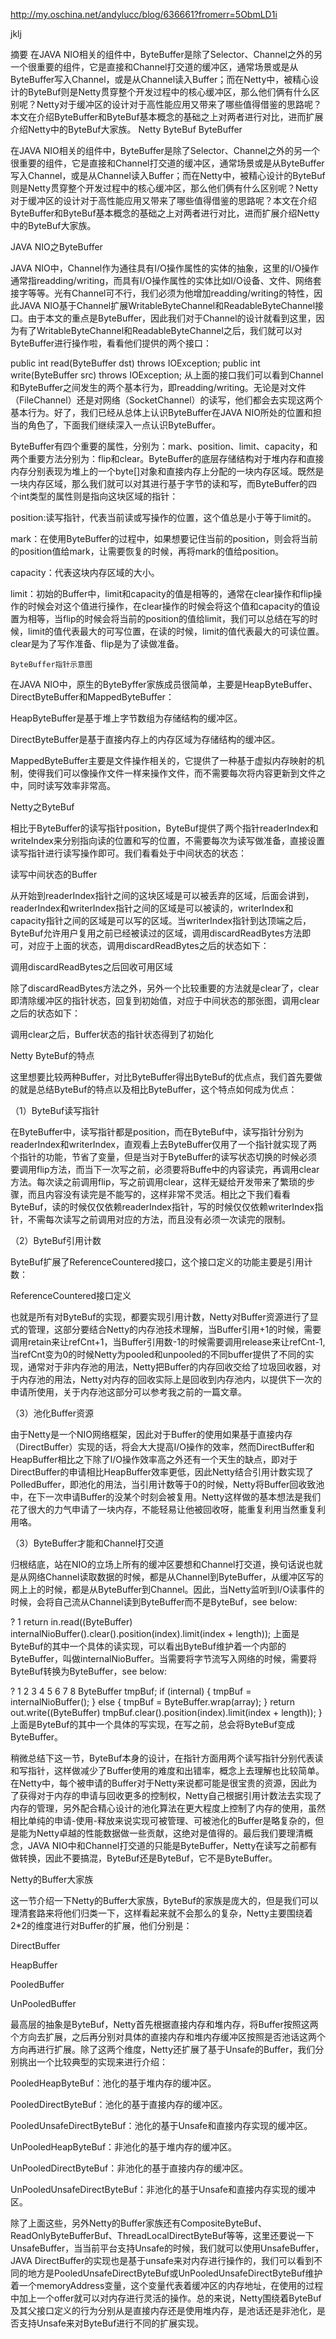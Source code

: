 http://my.oschina.net/andylucc/blog/636661?fromerr=5ObmLD1i

jklj

摘要 在JAVA NIO相关的组件中，ByteBuffer是除了Selector、Channel之外的另一个很重要的组件，它是直接和Channel打交道的缓冲区，通常场景或是从ByteBuffer写入Channel，或是从Channel读入Buffer；而在Netty中，被精心设计的ByteBuf则是Netty贯穿整个开发过程中的核心缓冲区，那么他们俩有什么区别呢？Netty对于缓冲区的设计对于高性能应用又带来了哪些值得借鉴的思路呢？本文在介绍ByteBuffer和ByteBuf基本概念的基础之上对两者进行对比，进而扩展介绍Netty中的ByteBuf大家族。
Netty ByteBuf ByteBuffer

在JAVA NIO相关的组件中，ByteBuffer是除了Selector、Channel之外的另一个很重要的组件，它是直接和Channel打交道的缓冲区，通常场景或是从ByteBuffer写入Channel，或是从Channel读入Buffer；而在Netty中，被精心设计的ByteBuf则是Netty贯穿整个开发过程中的核心缓冲区，那么他们俩有什么区别呢？Netty对于缓冲区的设计对于高性能应用又带来了哪些值得借鉴的思路呢？本文在介绍ByteBuffer和ByteBuf基本概念的基础之上对两者进行对比，进而扩展介绍Netty中的ByteBuf大家族。



JAVA NIO之ByteBuffer

JAVA NIO中，Channel作为通往具有I/O操作属性的实体的抽象，这里的I/O操作通常指readding/writing，而具有I/O操作属性的实体比如I/O设备、文件、网络套接字等等。光有Channel可不行，我们必须为他增加readding/writing的特性，因此JAVA NIO基于Channel扩展WritableByteChannel和ReadableByteChannel接口。由于本文的重点是ByteBuffer，因此我们对于Channel的设计就看到这里，因为有了WritableByteChannel和ReadableByteChannel之后，我们就可以对ByteBuffer进行操作啦，看看他们提供的两个接口：


public int read(ByteBuffer dst) throws IOException;
public int write(ByteBuffer src) throws IOException;
从上面的接口我们可以看到Channel和ByteBuffer之间发生的两个基本行为，即readding/writing。无论是对文件（FileChannel）还是对网络（SocketChannel）的读写，他们都会去实现这两个基本行为。好了，我们已经从总体上认识ByteBuffer在JAVA NIO所处的位置和担当的角色了，下面我们继续深入一点认识ByteBuffer。

ByteBuffer有四个重要的属性，分别为：mark、position、limit、capacity，和两个重要方法分别为：flip和clear。ByteBuffer的底层存储结构对于堆内存和直接内存分别表现为堆上的一个byte[]对象和直接内存上分配的一块内存区域。既然是一块内存区域，那么我们就可以对其进行基于字节的读和写，而ByteBuffer的四个int类型的属性则是指向这块区域的指针：

position:读写指针，代表当前读或写操作的位置，这个值总是小于等于limit的。

mark：在使用ByteBuffer的过程中，如果想要记住当前的position，则会将当前的position值给mark，让需要恢复的时候，再将mark的值给position。

capacity：代表这块内存区域的大小。

limit：初始的Buffer中，limit和capacity的值是相等的，通常在clear操作和flip操作的时候会对这个值进行操作，在clear操作的时候会将这个值和capacity的值设置为相等，当flip的时候会将当前的position的值给limit，我们可以总结在写的时候，limit的值代表最大的可写位置，在读的时候，limit的值代表最大的可读位置。clear是为了写作准备、flip是为了读做准备。



    ByteBuffer指针示意图

在JAVA NIO中，原生的ByteByffer家族成员很简单，主要是HeapByteBuffer、DirectByteBuffer和MappedByteBuffer：

HeapByteBuffer是基于堆上字节数组为存储结构的缓冲区。

DirectByteBuffer是基于直接内存上的内存区域为存储结构的缓冲区。

MappedByteBuffer主要是文件操作相关的，它提供了一种基于虚拟内存映射的机制，使得我们可以像操作文件一样来操作文件，而不需要每次将内容更新到文件之中，同时读写效率非常高。



Netty之ByteBuf

相比于ByteBuffer的读写指针position，ByteBuf提供了两个指针readerIndex和writeIndex来分别指向读的位置和写的位置，不需要每次为读写做准备，直接设置读写指针进行读写操作即可。我们看看处于中间状态的状态：



读写中间状态的Buffer

从开始到readerIndex指针之间的这块区域是可以被丢弃的区域，后面会讲到，readerIndex和writerIndex指针之间的区域是可以被读的，writerIndex和capacity指针之间的区域是可以写的区域。当writerIndex指针到达顶端之后，ByteBuf允许用户复用之前已经被读过的区域，调用discardReadBytes方法即可，对应于上面的状态，调用discardReadBytes之后的状态如下：



调用discardReadBytes之后回收可用区域

除了discardReadBytes方法之外，另外一个比较重要的方法就是clear了，clear即清除缓冲区的指针状态，回复到初始值，对应于中间状态的那张图，调用clear之后的状态如下：



调用clear之后，Buffer状态的指针状态得到了初始化



Netty ByteBuf的特点

这里想要比较两种Buffer，对比ByteBuffer得出ByteBuf的优点点，我们首先要做的就是总结ByteBuf的特点以及相比ByteBuffer，这个特点如何成为优点：

（1）ByteBuf读写指针

在ByteBuffer中，读写指针都是position，而在ByteBuf中，读写指针分别为readerIndex和writerIndex，直观看上去ByteBuffer仅用了一个指针就实现了两个指针的功能，节省了变量，但是当对于ByteBuffer的读写状态切换的时候必须要调用flip方法，而当下一次写之前，必须要将Buffe中的内容读完，再调用clear方法。每次读之前调用flip，写之前调用clear，这样无疑给开发带来了繁琐的步骤，而且内容没有读完是不能写的，这样非常不灵活。相比之下我们看看ByteBuf，读的时候仅仅依赖readerIndex指针，写的时候仅仅依赖writerIndex指针，不需每次读写之前调用对应的方法，而且没有必须一次读完的限制。



（2）ByteBuf引用计数

ByteBuf扩展了ReferenceCountered接口，这个接口定义的功能主要是引用计数：



ReferenceCountered接口定义

也就是所有对ByteBuf的实现，都要实现引用计数，Netty对Buffer资源进行了显式的管理，这部分要结合Netty的内存池技术理解，当Buffer引用+1的时候，需要调用retain来让refCnt+1，当Buffer引用数-1的时候需要调用release来让refCnt-1,当refCnt变为0的时候Netty为pooled和unpooled的不同buffer提供了不同的实现，通常对于非内存池的用法，Netty把Buffer的内存回收交给了垃圾回收器，对于内存池的用法，Netty对内存的回收实际上是回收到内存池内，以提供下一次的申请所使用，关于内存池这部分可以参考我之前的一篇文章。

（3）池化Buffer资源

由于Netty是一个NIO网络框架，因此对于Buffer的使用如果基于直接内存（DirectBuffer）实现的话，将会大大提高I/O操作的效率，然而DirectBuffer和HeapBuffer相比之下除了I/O操作效率高之外还有一个天生的缺点，即对于DirectBuffer的申请相比HeapBuffer效率更低，因此Netty结合引用计数实现了PolledBuffer，即池化的用法，当引用计数等于0的时候，Netty将Buffer回收致池中，在下一次申请Buffer的没某个时刻会被复用。Netty这样做的基本想法是我们花了很大的力气申请了一块内存，不能轻易让他被回收呀，能重复利用当然重复利用咯。

（3）ByteBuffer才能和Channel打交道

归根结底，站在NIO的立场上所有的缓冲区要想和Channel打交道，换句话说也就是从网络Channel读取数据的时候，都是从Channel到ByteBuffer，从缓冲区写的网上上的时候，都是从ByteBuffer到Channel。因此，当Netty监听到I/O读事件的时候，会将自己流从Channel读到ByteBuffer而不是ByteBuf，see below:

?
1
return in.read((ByteBuffer) internalNioBuffer().clear().position(index).limit(index + length));
上面是ByteBuf的其中一个具体的读实现，可以看出ByteBuf维护着一个内部的ByteBuffer，叫做internalNioBuffer。当需要将字节流写入网络的时候，需要将ByteBuf转换为ByteBuffer，see below:

?
1
2
3
4
5
6
7
8
 ByteBuffer tmpBuf;
    if (internal) {
        tmpBuf = internalNioBuffer();
    } else {
        tmpBuf = ByteBuffer.wrap(array);
    }
    return out.write((ByteBuffer) tmpBuf.clear().position(index).limit(index + length));
}
上面是ByteBuf的其中一个具体的写实现，在写之前，总会将ByteBuf变成ByteBuffer。

稍微总结下这一节，ByteBuf本身的设计，在指针方面用两个读写指针分别代表读和写指针，这样做减少了Buffer使用的难度和出错率，概念上去理解也比较简单。在Netty中，每个被申请的Buffer对于Netty来说都可能是很宝贵的资源，因此为了获得对于内存的申请与回收更多的控制权，Netty自己根据引用计数法去实现了内存的管理，另外配合精心设计的池化算法在更大程度上控制了内存的使用，虽然相比单纯的申请-使用-释放来说实现可被管理、可被池化的Buffer是略复杂的，但是能为Netty卓越的性能数据做一些贡献，这绝对是值得的。最后我们要理清概念，JAVA NIO中和Channel打交道的只能是ByteBuffer，Netty在读写之前都有做转换，因此不要搞混，ByteBuf还是ByteBuf，它不是ByteBuffer。



Netty的Buffer大家族

这一节介绍一下Netty的Buffer大家族，ByteBuf的家族是庞大的，但是我们可以理清套路来将他们归类一下，这样看起来就不会那么的复杂，Netty主要围绕着2*2的维度进行对Buffer的扩展，他们分别是：

DirectBuffer

HeapBuffer

PooledBuffer

UnPooledBuffer

最高层的抽象是ByteBuf，Netty首先根据直接内存和堆内存，将Buffer按照这两个方向去扩展，之后再分别对具体的直接内存和堆内存缓冲区按照是否池话这两个方向再进行扩展。除了这两个维度，Netty还扩展了基于Unsafe的Buffer，我们分别挑出一个比较典型的实现来进行介绍：

PooledHeapByteBuf：池化的基于堆内存的缓冲区。

PooledDirectByteBuf：池化的基于直接内存的缓冲区。

PooledUnsafeDirectByteBuf：池化的基于Unsafe和直接内存实现的缓冲区。

UnPooledHeapByteBuf：非池化的基于堆内存的缓冲区。

UnPooledDirectByteBuf：非池化的基于直接内存的缓冲区。

UnPooledUnsafeDirectByteBuf：非池化的基于Unsafe和直接内存实现的缓冲区。

除了上面这些，另外Netty的Buffer家族还有CompositeByteBuf、ReadOnlyByteBufferBuf、ThreadLocalDirectByteBuf等等，这里还要说一下UnsafeBuffer，当当前平台支持Unsafe的时候，我们就可以使用UnsafeBuffer，JAVA DirectBuffer的实现也是基于unsafe来对内存进行操作的，我们可以看到不同的地方是PooledUnsafeDirectByteBuf或UnPooledUnsafeDirectByteBuf维护着一个memoryAddress变量，这个变量代表着缓冲区的内存地址，在使用的过程中加上一个offer就可以对内存进行灵活的操作。总的来说，Netty围绕着ByteBuf及其父接口定义的行为分别从是直接内存还是使用堆内存，是池话还是非池化，是否支持Unsafe来对ByteBuf进行不同的扩展实现。